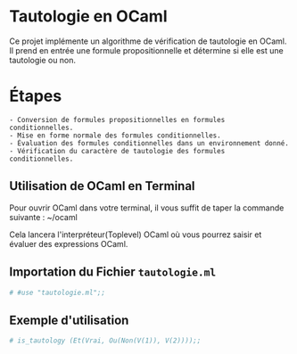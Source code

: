 # Tautologie en OCaml
Ce projet implémente un algorithme de vérification de tautologie en OCaml. Il prend en entrée une formule propositionnelle et détermine si elle est une tautologie ou non.

# Étapes
	- Conversion de formules propositionnelles en formules conditionnelles.
	- Mise en forme normale des formules conditionnelles.
	- Évaluation des formules conditionnelles dans un environnement donné.
	- Vérification du caractère de tautologie des formules conditionnelles.

## Utilisation de OCaml en Terminal

Pour ouvrir OCaml dans votre terminal, il vous suffit de taper la commande suivante :
~/ocaml

Cela lancera l'interpréteur(Toplevel) OCaml où vous pourrez saisir et évaluer des expressions OCaml.

## Importation du Fichier `tautologie.ml`
```bash
# #use "tautologie.ml";;
```

## Exemple d'utilisation
```bash
# is_tautology (Et(Vrai, Ou(Non(V(1)), V(2))));;
```








